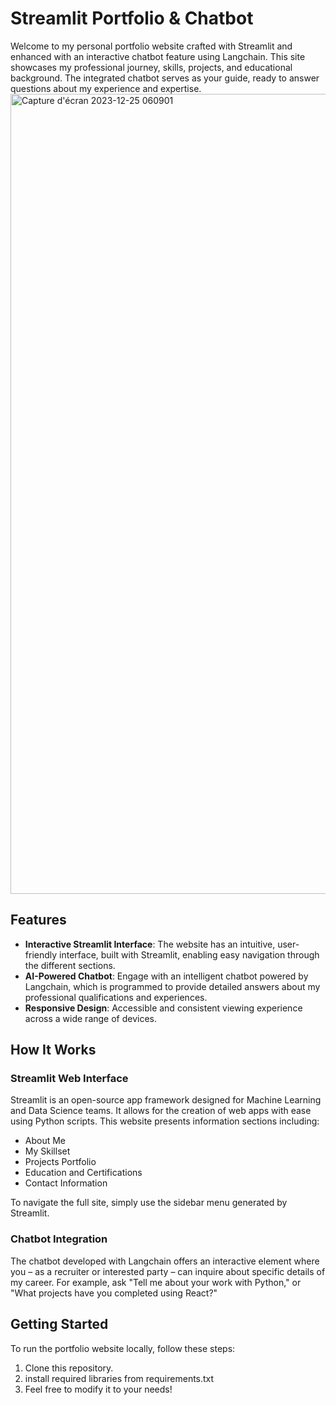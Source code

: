 # Streamlit Portfolio & Chatbot

Welcome to my personal portfolio website crafted with Streamlit and enhanced with an interactive chatbot feature using Langchain. This site showcases my professional journey, skills, projects, and educational background. The integrated chatbot serves as your guide, ready to answer questions about my experience and expertise.
<img width="1280" alt="Capture d'écran 2023-12-25 060901" src="https://github.com/oussamaJMAA/portfolio-website/assets/67621280/dc2e7b9b-c60d-471e-891a-ec18dce4bfcb">


## Features

- **Interactive Streamlit Interface**: The website has an intuitive, user-friendly interface, built with Streamlit, enabling easy navigation through the different sections.
- **AI-Powered Chatbot**: Engage with an intelligent chatbot powered by Langchain, which is programmed to provide detailed answers about my professional qualifications and experiences.
- **Responsive Design**: Accessible and consistent viewing experience across a wide range of devices.

## How It Works

### Streamlit Web Interface

Streamlit is an open-source app framework designed for Machine Learning and Data Science teams. It allows for the creation of web apps with ease using Python scripts. This website presents information sections including:

- About Me
- My Skillset
- Projects Portfolio
- Education and Certifications
- Contact Information

To navigate the full site, simply use the sidebar menu generated by Streamlit.

### Chatbot Integration

The chatbot developed with Langchain offers an interactive element where you – as a recruiter or interested party – can inquire about specific details of my career. For example, ask "Tell me about your work with Python," or "What projects have you completed using React?"

## Getting Started

To run the portfolio website locally, follow these steps:

1. Clone this repository.
2. install required libraries from requirements.txt
3. Feel free to modify it to your needs!
